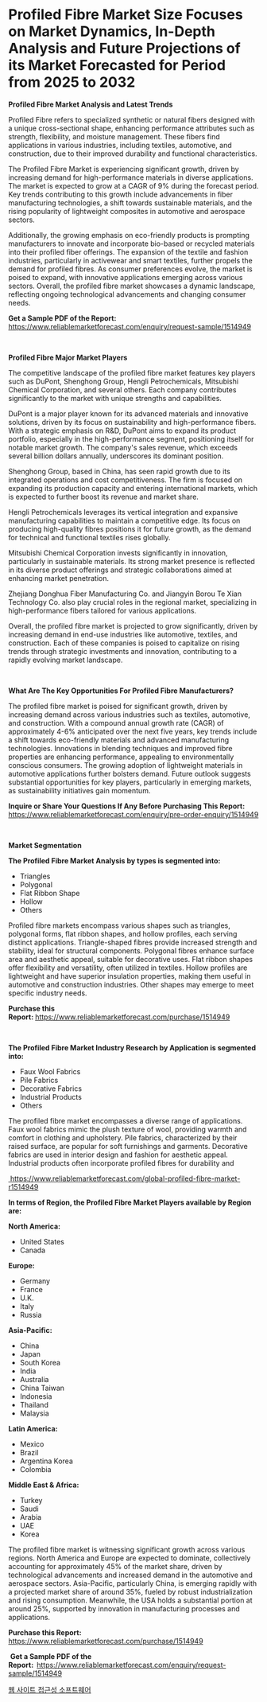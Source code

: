 <p><h1>Profiled Fibre Market Size Focuses on Market Dynamics, In-Depth Analysis and Future Projections of its Market Forecasted for Period from 2025 to 2032</h1></p><p><strong>Profiled Fibre Market Analysis and Latest Trends</strong></p>
<p><p>Profiled Fibre refers to specialized synthetic or natural fibers designed with a unique cross-sectional shape, enhancing performance attributes such as strength, flexibility, and moisture management. These fibers find applications in various industries, including textiles, automotive, and construction, due to their improved durability and functional characteristics.</p><p>The Profiled Fibre Market is experiencing significant growth, driven by increasing demand for high-performance materials in diverse applications. The market is expected to grow at a CAGR of 9% during the forecast period. Key trends contributing to this growth include advancements in fiber manufacturing technologies, a shift towards sustainable materials, and the rising popularity of lightweight composites in automotive and aerospace sectors.</p><p>Additionally, the growing emphasis on eco-friendly products is prompting manufacturers to innovate and incorporate bio-based or recycled materials into their profiled fiber offerings. The expansion of the textile and fashion industries, particularly in activewear and smart textiles, further propels the demand for profiled fibres. As consumer preferences evolve, the market is poised to expand, with innovative applications emerging across various sectors. Overall, the profiled fibre market showcases a dynamic landscape, reflecting ongoing technological advancements and changing consumer needs.</p></p>
<p><strong>Get a Sample PDF of the Report:&nbsp;</strong> <a href="https://www.reliablemarketforecast.com/enquiry/request-sample/1514949?utm_campaign=1102&utm_medium=2&utm_source=Github&utm_content=ia&utm_term=18012025&utm_id=profiled-fibre">https://www.reliablemarketforecast.com/enquiry/request-sample/1514949</a></p>
<p>&nbsp;</p>
<p><strong>Profiled Fibre Major Market Players</strong></p>
<p><p>The competitive landscape of the profiled fibre market features key players such as DuPont, Shenghong Group, Hengli Petrochemicals, Mitsubishi Chemical Corporation, and several others. Each company contributes significantly to the market with unique strengths and capabilities.</p><p>DuPont is a major player known for its advanced materials and innovative solutions, driven by its focus on sustainability and high-performance fibers. With a strategic emphasis on R&D, DuPont aims to expand its product portfolio, especially in the high-performance segment, positioning itself for notable market growth. The company's sales revenue, which exceeds several billion dollars annually, underscores its dominant position.</p><p>Shenghong Group, based in China, has seen rapid growth due to its integrated operations and cost competitiveness. The firm is focused on expanding its production capacity and entering international markets, which is expected to further boost its revenue and market share.</p><p>Hengli Petrochemicals leverages its vertical integration and expansive manufacturing capabilities to maintain a competitive edge. Its focus on producing high-quality fibres positions it for future growth, as the demand for technical and functional textiles rises globally.</p><p>Mitsubishi Chemical Corporation invests significantly in innovation, particularly in sustainable materials. Its strong market presence is reflected in its diverse product offerings and strategic collaborations aimed at enhancing market penetration.</p><p>Zhejiang Donghua Fiber Manufacturing Co. and Jiangyin Borou Te Xian Technology Co. also play crucial roles in the regional market, specializing in high-performance fibers tailored for various applications.</p><p>Overall, the profiled fibre market is projected to grow significantly, driven by increasing demand in end-use industries like automotive, textiles, and construction. Each of these companies is poised to capitalize on rising trends through strategic investments and innovation, contributing to a rapidly evolving market landscape.</p></p>
<p>&nbsp;</p>
<p><strong>What Are The Key Opportunities For Profiled Fibre Manufacturers?</strong></p>
<p><p>The profiled fibre market is poised for significant growth, driven by increasing demand across various industries such as textiles, automotive, and construction. With a compound annual growth rate (CAGR) of approximately 4-6% anticipated over the next five years, key trends include a shift towards eco-friendly materials and advanced manufacturing technologies. Innovations in blending techniques and improved fibre properties are enhancing performance, appealing to environmentally conscious consumers. The growing adoption of lightweight materials in automotive applications further bolsters demand. Future outlook suggests substantial opportunities for key players, particularly in emerging markets, as sustainability initiatives gain momentum.</p></p>
<p><strong>Inquire or Share Your Questions If Any Before Purchasing This Report:</strong> <a href="https://www.reliablemarketforecast.com/enquiry/pre-order-enquiry/1514949?utm_campaign=1102&utm_medium=2&utm_source=Github&utm_content=ia&utm_term=18012025&utm_id=profiled-fibre">https://www.reliablemarketforecast.com/enquiry/pre-order-enquiry/1514949</a></p>
<p>&nbsp;</p>
<p><strong>Market Segmentation</strong></p>
<p><strong>The Profiled Fibre Market Analysis by types is segmented into:</strong></p>
<p><ul><li>Triangles</li><li>Polygonal</li><li>Flat Ribbon Shape</li><li>Hollow</li><li>Others</li></ul></p>
<p><p>Profiled fibre markets encompass various shapes such as triangles, polygonal forms, flat ribbon shapes, and hollow profiles, each serving distinct applications. Triangle-shaped fibres provide increased strength and stability, ideal for structural components. Polygonal fibres enhance surface area and aesthetic appeal, suitable for decorative uses. Flat ribbon shapes offer flexibility and versatility, often utilized in textiles. Hollow profiles are lightweight and have superior insulation properties, making them useful in automotive and construction industries. Other shapes may emerge to meet specific industry needs.</p></p>
<p><strong>Purchase this Report:&nbsp;</strong><a href="https://www.reliablemarketforecast.com/purchase/1514949?utm_campaign=1102&utm_medium=2&utm_source=Github&utm_content=ia&utm_term=18012025&utm_id=profiled-fibre">https://www.reliablemarketforecast.com/purchase/1514949</a></p>
<p>&nbsp;</p>
<p><strong>The Profiled Fibre Market Industry Research by Application is segmented into:</strong></p>
<p><ul><li>Faux Wool Fabrics</li><li>Pile Fabrics</li><li>Decorative Fabrics</li><li>Industrial Products</li><li>Others</li></ul></p>
<p><p>The profiled fibre market encompasses a diverse range of applications. Faux wool fabrics mimic the plush texture of wool, providing warmth and comfort in clothing and upholstery. Pile fabrics, characterized by their raised surface, are popular for soft furnishings and garments. Decorative fabrics are used in interior design and fashion for aesthetic appeal. Industrial products often incorporate profiled fibres for durability and</p></p>
<p><a href="https://www.reliablemarketforecast.com/global-profiled-fibre-market-r1514949?utm_campaign=1102&utm_medium=2&utm_source=Github&utm_content=ia&utm_term=18012025&utm_id=profiled-fibre">&nbsp;https://www.reliablemarketforecast.com/global-profiled-fibre-market-r1514949</a></p>
<p><strong>In terms of Region, the Profiled Fibre Market Players available by Region are:</strong></p>
<p>
    <p> <strong> North America: </strong>
        <ul>
            <li>United States</li>
            <li>Canada</li>
        </ul>
        </p> 
    <p> <strong> Europe: </strong>
        <ul>
            <li>Germany</li>
            <li>France</li>
            <li>U.K.</li>
            <li>Italy</li>
            <li>Russia</li>
        </ul>
        </p> 
    <p> <strong> Asia-Pacific: </strong>
        <ul>
            <li>China</li>
            <li>Japan</li>
            <li>South Korea</li>
            <li>India</li>
            <li>Australia</li>
            <li>China Taiwan</li>
            <li>Indonesia</li>
            <li>Thailand</li>
            <li>Malaysia</li>
        </ul>
        </p> 
    <p> <strong> Latin America: </strong>
        <ul>
            <li>Mexico</li>
            <li>Brazil</li>
            <li>Argentina Korea</li>
            <li>Colombia</li>
        </ul>
        </p> 
    <p> <strong> Middle East & Africa: </strong>
        <ul>
            <li>Turkey</li>
            <li>Saudi</li>
            <li>Arabia</li>
            <li>UAE</li>
            <li>Korea</li>
        </ul>
    </p>
    </p>
<p><p>The profiled fibre market is witnessing significant growth across various regions. North America and Europe are expected to dominate, collectively accounting for approximately 45% of the market share, driven by technological advancements and increased demand in the automotive and aerospace sectors. Asia-Pacific, particularly China, is emerging rapidly with a projected market share of around 35%, fueled by robust industrialization and rising consumption. Meanwhile, the USA holds a substantial portion at around 25%, supported by innovation in manufacturing processes and applications.</p></p>
<p><strong>Purchase this Report: </strong><a href="https://www.reliablemarketforecast.com/purchase/1514949?utm_campaign=1102&utm_medium=2&utm_source=Github&utm_content=ia&utm_term=18012025&utm_id=profiled-fibre">https://www.reliablemarketforecast.com/purchase/1514949</a></p>
<p>&nbsp;<strong>Get a Sample PDF of the Report:&nbsp;&nbsp;</strong><a href="https://www.reliablemarketforecast.com/enquiry/request-sample/1514949?utm_campaign=1102&utm_medium=2&utm_source=Github&utm_content=ia&utm_term=18012025&utm_id=profiled-fibre">https://www.reliablemarketforecast.com/enquiry/request-sample/1514949</a></p>
<p><strong></strong></p>
<p><p><a href="https://github.com/laholand/Market-Research-Report-List-6/blob/main/267319031519.md?utm_campaign=1102&utm_medium=2&utm_source=Github&utm_content=ia&utm_term=18012025&utm_id=profiled-fibre">웹 사이트 접근성 소프트웨어</a></p></p>